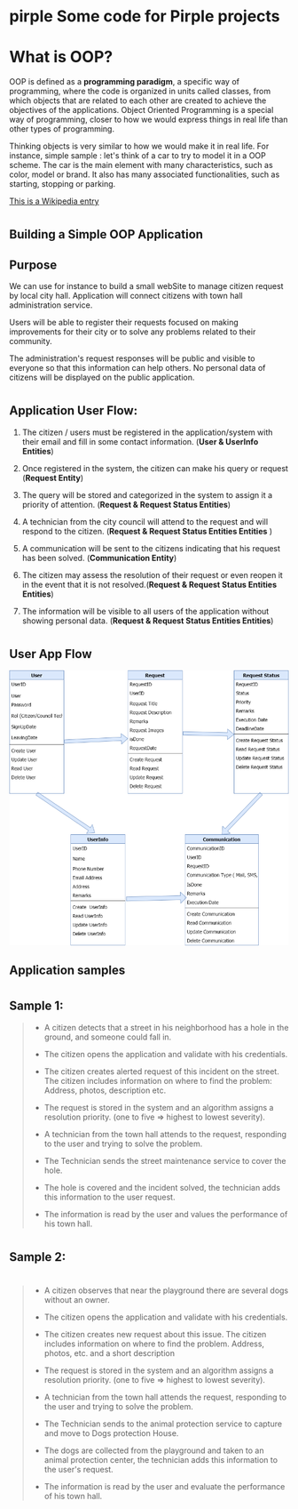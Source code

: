 # pirple Some code for Pirple projects

<!-- What is object oriented programming, and why would you use it? As you may already know,
 many javascript projects are written using a functional, or event-driven design pattern. 
 n which cases would an OOP pattern be a better choice?

For this task, write a few paragraphs describing a project that would benefit greatly from
 an OOP structure. (This could be any kind of application, running on any type of system). 
 Describe the application flow from the user's point of view (user stories).
  What is the application's purpose, and how would people use it? What information would they 
  enter, and what would be received? Try to mention all the "stories" in which the user performs 
  any kind of CRUD operation.

Next, using pseudocode (or any other notation-technique or diagramming tool you wish), 
map out what the main objects of the system would look like, how they would be constructed, and how 
they would relate to each other. 

Save your writeup in a Readme.md file, and push it to Github. -->

<h1>What is OOP?</h1>

OOP is defined as a **programming paradigm**, a specific way of programming, where the code is organized in units called classes, from which objects that are related to each other are created to achieve the objectives of the applications.
Object Oriented Programming is a special way of programming, closer to how we would express things in real life than other types of programming.

Thinking objects is very similar to how we would make it in real life. For instance, simple sample : let's think of a car to try to model it in a OOP scheme. The car is the main element with many characteristics, such as color, model or brand. It also has many associated functionalities, such as starting, stopping or parking.

<p> <a href="https://en.wikipedia.org/wiki/Object-oriented_programming"> This is a Wikipedia entry </a></p>
<h1></h1>
<h2> Building a Simple OOP Application</h2>

<h2>Purpose</h2>

We can use for instance to build a small webSite to manage citizen request by local city hall. Application will connect citizens with town hall administration service.

Users will be able to register their requests focused on making improvements for their city or to solve any problems related to their community.

The administration's request responses will be public and visible to everyone so that this information can help others. No personal data of citizens will be displayed on the public application.
<h1></h1>
<h2>Application User Flow:</h2>

1. The citizen / users must be registered in the application/system with their email and fill in some contact information. (**User & UserInfo Entities**)

2. Once registered in the system, the citizen can make his query or request (**Request Entity**)

3. The query will be stored and categorized in the system to assign it a priority of attention. (**Request & Request Status Entities**)

4. A technician from the city council will attend to the request and will respond to the citizen. (**Request & Request Status Entities Entities** )

5. A communication will be sent to the citizens indicating that his request has been solved. (**Communication Entity**)

6. The citizen may assess the resolution of their request or even reopen it in the event that it is not resolved.(**Request & Request Status Entities Entities**)

7. The information will be visible to all users of the application without showing personal data. (**Request & Request Status Entities Entities**)
<h1></h1>
<h2>User App Flow</h2>

 ![User App Flow](./CitizensReport.png)

<h2>Application samples</h2> 
<h1></h1>
<h2>Sample 1:</h2> 

>- A citizen detects that a street in his neighborhood has a hole in the ground, and someone could fall in.
>
>- The citizen opens the application and validate with his credentials.
>
>- The citizen creates alerted request of this incident on the street. The citizen includes information on where to find the problem:
  Address, photos, description etc.
>
>- The request is stored in the system and an algorithm assigns a resolution priority. (one to five => highest to lowest severity).
>
>- A technician from the town hall attends to the request, responding to the user and trying to solve the problem.
>
>- The Technician sends the street maintenance service to cover the hole.
>
>- The hole is covered and the incident solved, the technician adds this information to the user request.
>
>- The information is read by the user and values ​​the performance of his town hall.

<h1></h1>
<h2> Sample 2:</h2> 
<h1></h1>

>- A citizen observes that near the playground there are several dogs without an owner.
>
>- The citizen opens the application and validate with his credentials.
>
>- The citizen creates new request about this issue. The citizen includes information on where to find the problem.
  Address, photos, etc. and a short description
>
>- The request is stored in the system and an algorithm assigns a resolution priority. (one to five => highest to lowest severity).
>
>- A technician from the town hall attends the request, responding to the user and trying to solve the problem.
>
>- The Technician sends to the animal protection service to capture and move to Dogs protection House.
>
>- The dogs are collected from the playground and taken to an animal protection center, the technician adds this 
information to the user's request.
>
>- The information is read by the user and evaluate ​​the performance of his town hall.






